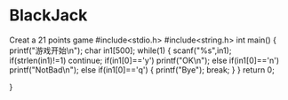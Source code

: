 # BlackJack
Creat a 21 points game
#include<stdio.h>
#include<string.h>
int main()
{
    printf("游戏开始\n");
    char in1[500];
    while(1)
    {
        scanf("%s",in1);
        if(strlen(in1)!=1)
            continue;
        if(in1[0]=='y')
            printf("OK\n");
        else if(in1[0]=='n')
            printf("NotBad\n");
        else if(in1[0]=='q')
        {
            printf("Bye");
            break;
        }
    }
    return 0;

}
